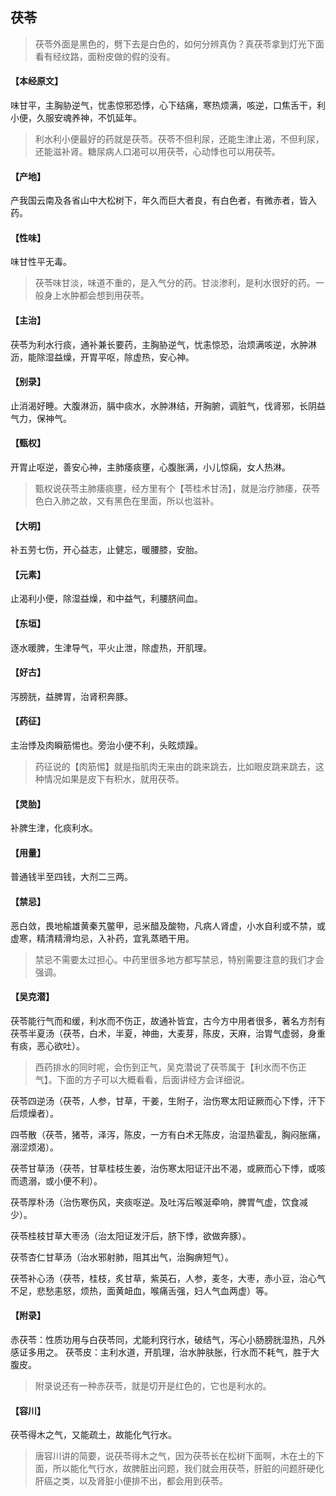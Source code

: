 ## 茯苓

> 茯苓外面是黑色的，劈下去是白色的，如何分辨真伪？真茯苓拿到灯光下面看有经纹路，面粉皮做的假的没有。

#### 【本经原文】
味甘平，主胸胁逆气，忧恚惊邪恐悸，心下结痛，寒热烦满，咳逆，口焦舌干，利小便，久服安魂养神，不饥延年。

> 利水利小便最好的药就是茯苓。茯苓不但利尿，还能生津止渴，不但利尿，还能滋补肾。糖尿病人口渴可以用茯苓，心动悸也可以用茯苓。

#### 【产地】
产我国云南及各省山中大松树下，年久而巨大者良，有白色者，有微赤者，皆入药。
#### 【性味】
味甘性平无毒。

> 茯苓味甘淡，味道不重的，是入气分的药。甘淡渗利，是利水很好的药。一般身上水肿都会想到用茯苓。

#### 【主治】
茯苓为利水行痰，通补兼长要药，主胸胁逆气，忧恚惊恐，治烦满咳逆，水肿淋沥，能除湿益燥，开胃平呕，除虚热，安心神。
#### 【别录】
止消渴好睡。大腹淋沥，膈中痰水，水肿淋结，开胸腑，调脏气，伐肾邪，长阴益气力，保神气。
#### 【甄权】
开胃止呕逆，善安心神，主肺痿痰壅，心腹胀满，小儿惊痫，女人热淋。

> 甄权说茯苓主肺痿痰壅，经方里有个【苓桂术甘汤】，就是治疗肺痿，茯苓色白入肺之故，又有黑色在里面，所以也滋补。

#### 【大明】
补五劳七伤，开心益志，止健忘，暖腰膝，安胎。
#### 【元素】
止渴利小便，除湿益燥，和中益气，利腰脐间血。
#### 【东垣】
逐水暖脾，生津导气，平火止泄，除虚热，开肌理。
#### 【好古】
泻膀胱，益脾胃，治肾积奔豚。
#### 【药征】
主治悸及肉瞬筋惕也。旁治小便不利，头眩烦躁。

> 药征说的【肉筋惕】就是指肌肉无来由的跳来跳去，比如眼皮跳来跳去，这种情况如果是皮下有积水，就用茯苓。

#### 【灵胎】
补脾生津，化痰利水。
#### 【用量】
普通钱半至四钱，大剂二三两。
#### 【禁忌】
恶白敛，畏地榆雄黄秦艽鳖甲，忌米醋及酸物，凡病人肾虚，小水自利或不禁，或虚寒，精清精滑均忌，入补药，宜乳蒸晒干用。

> 禁忌不需要太过担心。中药里很多地方都写禁忌，特别需要注意的我们才会强调。

#### 【吴克潜】
茯苓能行气而和缓，利水而不伤正，故通补皆宜，古今方中用者很多，著名方剂有茯苓半夏汤（茯苓，白术，半夏，神曲，大麦芽，陈皮，天麻，治胃气虚弱，身重有痰，恶心欲吐）。

> 西药排水的同时呢，会伤到正气，吴克潜说了茯苓属于【利水而不伤正气】。下面的方子可以大概看看，后面讲经方会详细说。

茯苓四逆汤（茯苓，人参，甘草，干姜，生附子，治伤寒太阳证厥而心下悸，汗下后烦燥者）。

四苓散（茯苓，猪苓，泽泻，陈皮，一方有白术无陈皮，治湿热霍乱，胸闷胀痛，溺涩烦渴）。

茯苓甘草汤（茯苓，甘草桂枝生姜，治伤寒太阳证汗出不渴，或厥而心下悸，或咳而遗溺，或小便不利）。

茯苓厚朴汤（治伤寒伤风，夹痰呕逆。及吐泻后喉涎牵响，脾胃气虚，饮食减少）。

茯苓桂枝甘草大枣汤（治太阳证发汗后，脐下悸，欲做奔豚）。

茯苓杏仁甘草汤（治水邪射肺，阻其出气，治胸痹短气）。

茯苓补心汤（茯苓，桂枝，炙甘草，紫英石，人参，麦冬，大枣，赤小豆，治心气不足，悲愁恚怒，烦热，面黄衄血，喉痛舌强，妇人气血两虚）等。

#### 【附录】
赤茯苓：性质功用与白茯苓同，尤能利窍行水，破结气，泻心小肠膀胱湿热，凡外感证多用之。
茯苓皮：主利水道，开肌理，治水肿肤胀，行水而不耗气，胜于大腹皮。

> 附录说还有一种赤茯苓，就是切开是红色的，它也是利水的。

#### 【容川】
茯苓得木之气，又能疏土，故能化气行水。

> 唐容川讲的简要，说茯苓得木之气，因为茯苓长在松树下面啊，木在土的下面，所以能化气行水，故脾脏出问题，我们就会用茯苓，肝脏的问题肝硬化肝癌之类，以及肾脏小便排不出，都会用到茯苓。